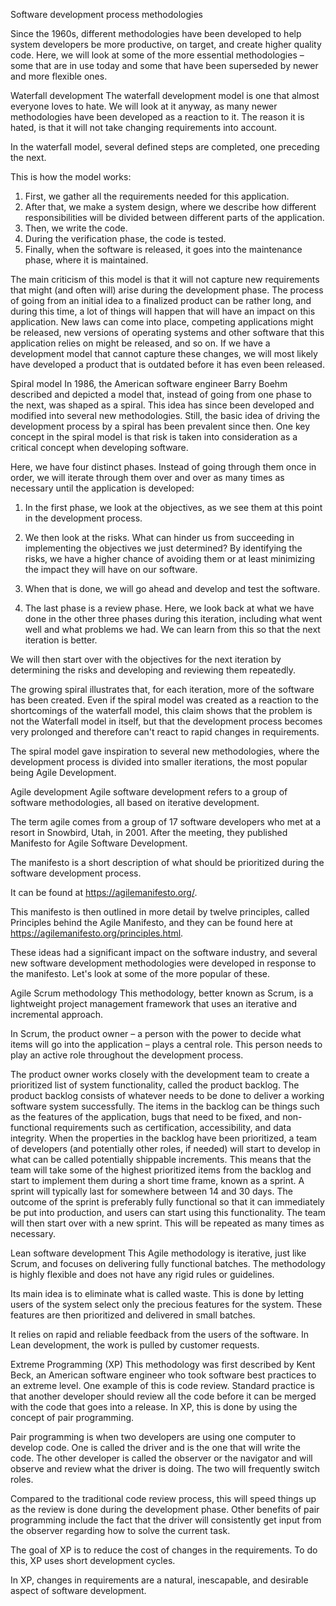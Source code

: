 Software development process methodologies

Since the 1960s, different methodologies have been developed to help system developers be more productive, on target, and create higher quality code. Here, we will look at some of the more essential methodologies – some that are in use today and some that have been superseded by newer and more flexible ones.


Waterfall development
The waterfall development model is one that almost everyone loves to hate. We will look at it anyway, as many newer methodologies have been developed as a reaction to it. The reason it is hated, is that it will not take changing requirements into account.

In the waterfall model, several defined steps are completed, one preceding the next.

This is how the model works:
1. First, we gather all the requirements needed for this application.
2. After that, we make a system design, where we describe how different responsibilities will be divided between different parts of the application.
3. Then, we write the code.
4. During the verification phase, the code is tested.
5. Finally, when the software is released, it goes into the maintenance phase, where it is maintained.

The main criticism of this model is that it will not capture new requirements that might (and often will) arise during the development phase. The process of going from an initial idea to a finalized product can be rather long, and during this time, a lot of things will happen that will have an impact on this application. New laws can come into place, competing applications might be released, new versions of operating systems and other software that this application relies on might be released, and so on. If we have a development model that cannot capture these changes, we will most likely have developed a product that is outdated before it has even been released.



Spiral model
In 1986, the American software engineer Barry Boehm described and depicted a model that, instead of going from one phase to the next, was shaped as a spiral. This idea has since been developed and modified into several new methodologies. Still, the basic idea of driving the development process by a spiral has been prevalent since then. One key concept in the spiral model is that risk is taken into consideration as a critical concept when developing software.

Here, we have four distinct phases. Instead of going through them once in order, we will iterate through them over and over as many times as necessary until the application is developed:

1. In the first phase, we look at the objectives, as we see them at this point in the development process.

2. We then look at the risks. What can hinder us from succeeding in implementing the objectives we just determined? By identifying the risks, we have a higher chance of avoiding them or at least minimizing the impact they will have on our software.

3. When that is done, we will go ahead and develop and test the software.

4. The last phase is a review phase. Here, we look back at what we have done in the other three phases during this iteration, including what went well and what problems we had. We can learn from this so that the next iteration is better.

We will then start over with the objectives for the next iteration by determining the risks and developing and reviewing them repeatedly.

The growing spiral illustrates that, for each iteration, more of the software has been created. Even if the spiral model was created as a reaction to the shortcomings of the waterfall model, this claim shows that the problem is not the Waterfall model in itself, but that the development process becomes very prolonged and therefore can't react to rapid changes in requirements.

The spiral model gave inspiration to several new methodologies, where the development process is divided into smaller iterations, the most popular being Agile Development.


Agile development
Agile software development refers to a group of software methodologies, all based on iterative development.

The term agile comes from a group of 17 software developers who met at a resort in Snowbird, Utah, in 2001. After the meeting, they published Manifesto for Agile Software Development.

The manifesto is a short description of what should be prioritized during the software development process.

It can be found at https://agilemanifesto.org/.

This manifesto is then outlined in more detail by twelve principles, called Principles behind the Agile Manifesto, and they can be found here at https://agilemanifesto.org/principles.html.

These ideas had a significant impact on the software industry, and several new software development methodologies were developed in response to the manifesto.
Let's look at some of the more popular of these.

Agile Scrum methodology
This methodology, better known as Scrum, is a lightweight project management framework that uses an iterative and incremental approach.

In Scrum, the product owner – a person with the power to decide what items will go into the application – plays a central role. This person needs to play an active role throughout the development process.

The product owner works closely with the development team to create a prioritized list of system functionality, called the product backlog. The product backlog consists of whatever needs to be done to deliver a working software system successfully. The items in the backlog can be things such as the features of the application, bugs that need to be fixed, and non-functional requirements such as certification, accessibility, and data integrity. When the properties in the backlog have been prioritized, a team of developers (and potentially other roles, if needed) will start to develop in what can be called potentially shippable increments. This means that the team will take some of the highest prioritized items from the backlog and start to implement them during a short time frame, known as a sprint. A sprint will typically last for somewhere between 14 and 30 days. The outcome of the sprint is preferably fully functional so that it can immediately be put into production, and users can start using this functionality. The team will then start over with a new sprint. This will be repeated as many times as necessary.

Lean software development
This Agile methodology is iterative, just like Scrum, and focuses on delivering fully functional batches. The methodology is highly flexible and does not have any rigid rules or guidelines.

Its main idea is to eliminate what is called waste. This is done by letting users of the system select only the precious features for the system. These features are then prioritized and delivered in small batches.

It relies on rapid and reliable feedback from the users of the software. In Lean
development, the work is pulled by customer requests.

Extreme Programming (XP)
This methodology was first described by Kent Beck, an American software engineer who took software best practices to an extreme level. One example of this is code review.
Standard practice is that another developer should review all the code before it can be merged with the code that goes into a release. In XP, this is done by using the concept of pair programming.

Pair programming is when two developers are using one computer to develop code. One is called the driver and is the one that will write the code. The other
developer is called the observer or the navigator and will observe and review what the driver is doing. The two will frequently switch roles.

Compared to the traditional code review process, this will speed things up as the review is done during the development phase. Other benefits of pair programming include the fact that the driver will consistently get input from the observer regarding how to solve the current task.

The goal of XP is to reduce the cost of changes in the requirements. To do this, XP uses short development cycles.

In XP, changes in requirements are a natural, inescapable, and desirable aspect of software development.
